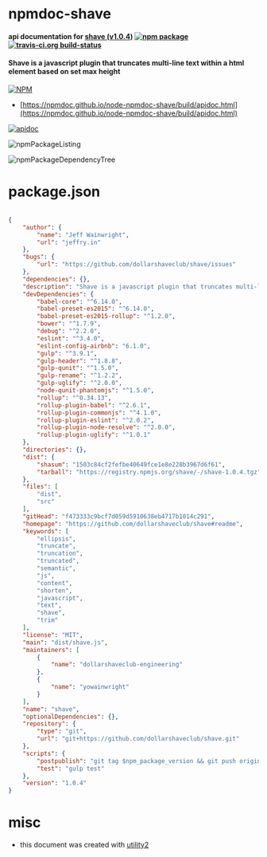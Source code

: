 # npmdoc-shave

#### api documentation for  [shave (v1.0.4)](https://github.com/dollarshaveclub/shave#readme)  [![npm package](https://img.shields.io/npm/v/npmdoc-shave.svg?style=flat-square)](https://www.npmjs.org/package/npmdoc-shave) [![travis-ci.org build-status](https://api.travis-ci.org/npmdoc/node-npmdoc-shave.svg)](https://travis-ci.org/npmdoc/node-npmdoc-shave)

#### Shave is a javascript plugin that truncates multi-line text within a html element based on set max height

[![NPM](https://nodei.co/npm/shave.png?downloads=true&downloadRank=true&stars=true)](https://www.npmjs.com/package/shave)

- [https://npmdoc.github.io/node-npmdoc-shave/build/apidoc.html](https://npmdoc.github.io/node-npmdoc-shave/build/apidoc.html)

[![apidoc](https://npmdoc.github.io/node-npmdoc-shave/build/screenCapture.buildCi.browser.%252Ftmp%252Fbuild%252Fapidoc.html.png)](https://npmdoc.github.io/node-npmdoc-shave/build/apidoc.html)

![npmPackageListing](https://npmdoc.github.io/node-npmdoc-shave/build/screenCapture.npmPackageListing.svg)

![npmPackageDependencyTree](https://npmdoc.github.io/node-npmdoc-shave/build/screenCapture.npmPackageDependencyTree.svg)



# package.json

```json

{
    "author": {
        "name": "Jeff Wainwright",
        "url": "jeffry.in"
    },
    "bugs": {
        "url": "https://github.com/dollarshaveclub/shave/issues"
    },
    "dependencies": {},
    "description": "Shave is a javascript plugin that truncates multi-line text within a html element based on set max height",
    "devDependencies": {
        "babel-core": "^6.14.0",
        "babel-preset-es2015": "^6.14.0",
        "babel-preset-es2015-rollup": "^1.2.0",
        "bower": "^1.7.9",
        "debug": "^2.2.0",
        "eslint": "^3.4.0",
        "eslint-config-airbnb": "6.1.0",
        "gulp": "^3.9.1",
        "gulp-header": "^1.8.8",
        "gulp-qunit": "^1.5.0",
        "gulp-rename": "^1.2.2",
        "gulp-uglify": "^2.0.0",
        "node-qunit-phantomjs": "^1.5.0",
        "rollup": "^0.34.13",
        "rollup-plugin-babel": "^2.6.1",
        "rollup-plugin-commonjs": "^4.1.0",
        "rollup-plugin-eslint": "^2.0.2",
        "rollup-plugin-node-resolve": "^2.0.0",
        "rollup-plugin-uglify": "^1.0.1"
    },
    "directories": {},
    "dist": {
        "shasum": "1503c84cf2fefbe40649fce1e8e228b3967d6f61",
        "tarball": "https://registry.npmjs.org/shave/-/shave-1.0.4.tgz"
    },
    "files": [
        "dist",
        "src"
    ],
    "gitHead": "f473333c9bcf7d059d5910638eb4717b1014c291",
    "homepage": "https://github.com/dollarshaveclub/shave#readme",
    "keywords": [
        "ellipsis",
        "truncate",
        "truncation",
        "truncated",
        "semantic",
        "js",
        "content",
        "shorten",
        "javascript",
        "text",
        "shave",
        "trim"
    ],
    "license": "MIT",
    "main": "dist/shave.js",
    "maintainers": [
        {
            "name": "dollarshaveclub-engineering"
        },
        {
            "name": "yowainwright"
        }
    ],
    "name": "shave",
    "optionalDependencies": {},
    "repository": {
        "type": "git",
        "url": "git+https://github.com/dollarshaveclub/shave.git"
    },
    "scripts": {
        "postpublish": "git tag $npm_package_version && git push origin --tags",
        "test": "gulp test"
    },
    "version": "1.0.4"
}
```



# misc
- this document was created with [utility2](https://github.com/kaizhu256/node-utility2)
